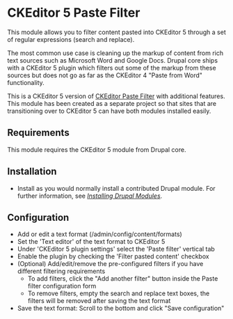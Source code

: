 # CKEditor 5 Paste Filter

This module allows you to filter content pasted into CKEditor 5 through a set
of regular expressions (search and replace).

The most common use case is cleaning up the markup of content from rich text
sources such as Microsoft Word and Google Docs. Drupal core ships with a
CKEditor 5 plugin which filters out some of the markup from these sources but
does not go as far as the CKEditor 4 "Paste from Word" functionality.

This is a CKEditor 5 version of [CKEditor Paste Filter] with additional
features. This module has been created as a separate project so that sites that
are transitioning over to CKEditor 5 can have both modules installed easily.

[CKEditor Paste Filter]: https://www.drupal.org/project/ckeditor_paste_filter


## Requirements

This module requires the CKEditor 5 module from Drupal core.


## Installation

- Install as you would normally install a contributed Drupal module. For
  further information, see _[Installing Drupal Modules]_.

[Installing Drupal Modules]: https://www.drupal.org/docs/extending-drupal/installing-drupal-modules


## Configuration

- Add or edit a text format (/admin/config/content/formats)
- Set the 'Text editor' of the text format to CKEditor 5
- Under 'CKEditor 5 plugin settings' select the 'Paste filter' vertical tab
- Enable the plugin by checking the 'Filter pasted content' checkbox
- (Optional) Add/edit/remove the pre-configured filters if you have different
  filtering requirements
  - To add filters, click the "Add another filter" button inside the Paste
    filter configuration form
  - To remove filters, empty the search and replace text boxes, the filters
    will be removed after saving the text format
- Save the text format: Scroll to the bottom and click "Save configuration"
